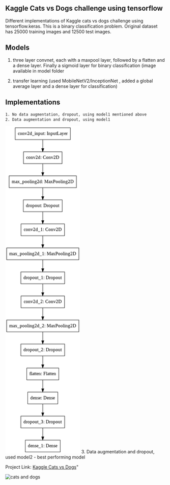 ## Kaggle Cats vs Dogs challenge using tensorflow

Different implementations of Kaggle cats vs dogs challenge using tensorflow.keras. This is a binary classification problem. Original dataset has 25000 training images and 12500 test images.

## Models

1. three layer convnet, each with a maxpool layer, followed by a flatten and a dense layer. Finally a sigmoid layer for binary classification (image available in model folder

2. transfer learning (used MobileNetV2/InceptionNet , added a global average layer and a dense layer for classification)


## Implementations
    
    1. No data augmentation, dropout, using model1 mentioned above
    2. Data augmentation and dropout, using model1
![model1](https://github.com/azharul/Cats_vs_Dogs/blob/master/model/Model.png)
    3. Data augmentation and dropout, used model2 -  best performing model
  
Project Link: [Kaggle Cats vs Dogs](https://www.kaggle.com/c/dogs-vs-cats)"
   
![cats and dogs](https://media.istockphoto.com/photos/dogs-and-cats-peeking-over-web-banner-picture-id930281684)
